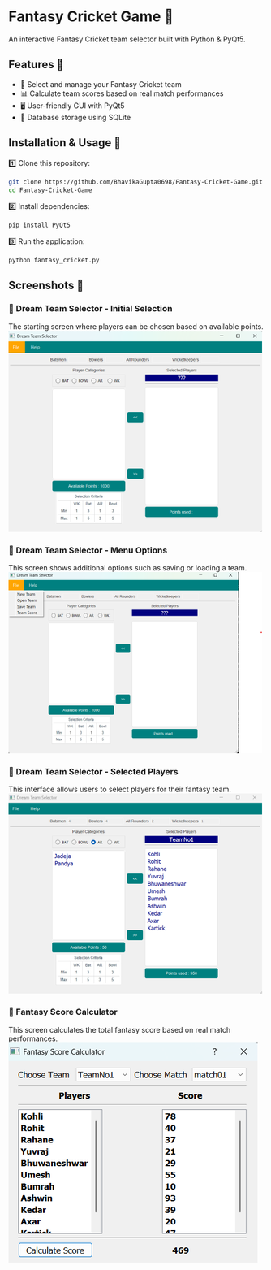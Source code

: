 # Fantasy Cricket Game 🏏
An interactive Fantasy Cricket team selector built with Python & PyQt5.

## Features 🎯
- 🏏 Select and manage your Fantasy Cricket team
- 📊 Calculate team scores based on real match performances
- 🖥️ User-friendly GUI with PyQt5
- 💾 Database storage using SQLite

## Installation & Usage 🚀
1️⃣ Clone this repository:
   ```bash
   git clone https://github.com/BhavikaGupta0698/Fantasy-Cricket-Game.git
   cd Fantasy-Cricket-Game
   ```
2️⃣ Install dependencies:
   ```bash
   pip install PyQt5
   ```
3️⃣ Run the application:
   ```bash
   python fantasy_cricket.py
   ```
## Screenshots 📸

### 🏏 Dream Team Selector - Initial Selection
The starting screen where players can be chosen based on available points.  
![Dream Team Selector - Initial Selection](https://github.com/BhavikaGupta0698/Fantasy-Cricket-Game/blob/main/gui/Screenshot%202025-03-13%20235639.png)

### 🏏 Dream Team Selector - Menu Options
This screen shows additional options such as saving or loading a team.  
![Dream Team Selector - Menu Options](https://github.com/BhavikaGupta0698/Fantasy-Cricket-Game/blob/main/gui/Screenshot%202025-03-14%20030639.png)

### 🏏 Dream Team Selector - Selected Players
This interface allows users to select players for their fantasy team.  
![Dream Team Selector - Selected Players](https://github.com/BhavikaGupta0698/Fantasy-Cricket-Game/blob/main/gui/Screenshot%202025-03-14%20030835.png)

### 🏏 Fantasy Score Calculator
This screen calculates the total fantasy score based on real match performances.  
![Fantasy Score Calculator](https://github.com/BhavikaGupta0698/Fantasy-Cricket-Game/blob/main/gui/Screenshot%202025-03-14%20030900.png)

